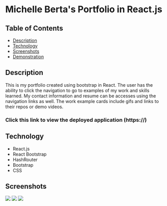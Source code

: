 # Michelle Berta's Portfolio in React.js

## Table of Contents
* [Description](#description)
* [Technology](#technology)
* [Screenshots](#screenshots)
* [Demonstration](#demonstration)

## Description
This is my portfolio created using bootstrap in React.  The user has the ability to click the navigation to go to examples of my work and skills learned.  My contact information and resume can be accesses using the navigation links as well.  The work example cards include gifs and links to their repos or demo videos. 

### Click this link to view the deployed application (https://) 

## Technology
* React.js
* React Bootstrap
* HashRouter
* Bootstrap
* CSS

## Screenshots

![](assets/aboutMe.png)
![](assets/skills.png)
![](assets/workCards.png)
